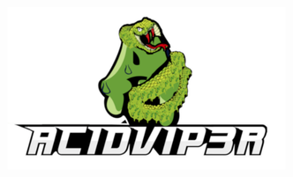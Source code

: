 <p align="center"><img src="https://raw.githubusercontent.com/acidv1p3r/acidv1p3r/main/acidv1p3r-600px-github.png" /></p>
